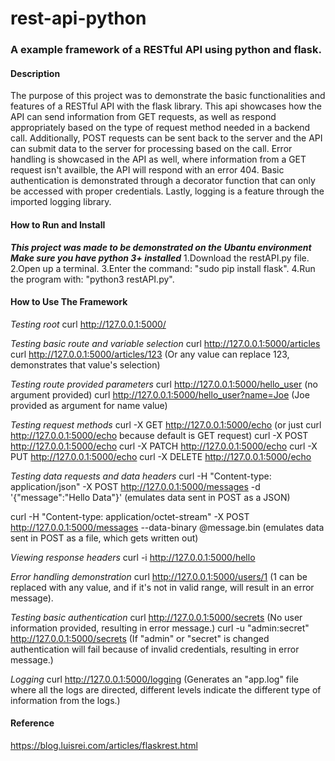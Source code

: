 # rest-api-python
### A example framework of a RESTful API using python and flask.

#### Description
The purpose of this project was to demonstrate the basic functionalities and features of a RESTful API with the flask library. This api showcases how the API can send information from GET requests, as well as respond appropriately based on the type of request method needed in a backend call. Additionally, POST requests can be sent back to the server and the API can submit data to the server for processing based on the call. Error handling is showcased in the API as well, where information from a GET request isn't availble, the API will respond with an error 404. Basic authentication is demonstrated through a decorator function that can only be accessed with proper credentials. Lastly, logging is a feature through the imported logging library.

#### How to Run and Install
***This project was made to be demonstrated on the Ubantu environment***
***Make sure you have python 3+ installed***
1.Download the restAPI.py file.
2.Open up a terminal.
3.Enter the command: "sudo pip install flask".
4.Run the program with: "python3 restAPI.py".

#### How to Use The Framework
*Testing root*
curl http://127.0.0.1:5000/

*Testing basic route and variable selection*
curl http://127.0.0.1:5000/articles
curl http://127.0.0.1:5000/articles/123 (Or any value can replace 123, demonstrates that value's selection)

*Testing route provided parameters*
curl http://127.0.0.1:5000/hello_user (no argument provided)
curl http://127.0.0.1:5000/hello_user?name=Joe (Joe provided as argument for name value)

*Testing request methods*
curl -X GET http://127.0.0.1:5000/echo (or just curl http://127.0.0.1:5000/echo because default is GET request)
curl -X POST http://127.0.0.1:5000/echo
curl -X PATCH http://127.0.0.1:5000/echo
curl -X PUT http://127.0.0.1:5000/echo
curl -X DELETE http://127.0.0.1:5000/echo

*Testing data requests and data headers*
curl -H "Content-type: application/json" -X POST http://127.0.0.1:5000/messages -d '{"message":"Hello Data"}' (emulates data sent in POST as a JSON)

curl -H "Content-type: application/octet-stream" -X POST http://127.0.0.1:5000/messages --data-binary @message.bin (emulates data sent in POST as a file, which gets written out)

*Viewing response headers*
curl -i http://127.0.0.1:5000/hello

*Error handling demonstration*
curl http://127.0.0.1:5000/users/1 (1 can be replaced with any value, and if it's not in valid range, will result in an error message).

*Testing basic authentication*
curl http://127.0.0.1:5000/secrets (No user information provided, resulting in error message.)
curl -u "admin:secret" http://127.0.0.1:5000/secrets (If "admin" or "secret" is changed authentication will fail because of invalid credentials, resulting in error message.)

*Logging*
curl http://127.0.0.1:5000/logging (Generates an "app.log" file where all the logs are directed, different levels indicate the different type of information from the logs.)

#### Reference
https://blog.luisrei.com/articles/flaskrest.html